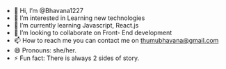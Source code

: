 - 👋 Hi, I’m @Bhavana1227
- 👀 I’m interested in Learning new technologies
- 🌱 I’m currently learning Javascript, React.js 
- 💞️ I’m looking to collaborate on Front- End development
- 📫 How to reach me you can contact me on thumubhavana@gmail.com
- 😄 Pronouns: she/her.
- ⚡ Fun fact: There is always 2 sides of story.

<!---
Bhavana1227/Bhavana1227 is a ✨ special ✨ repository because its `README.md` (this file) appears on your GitHub profile.
You can click the Preview link to take a look at your changes.
--->
